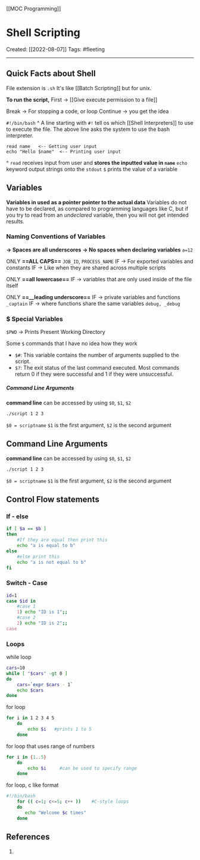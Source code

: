 [[MOC Programming]]

# Shell Scripting
Created:  [[2022-08-07]]
Tags: #fleeting 

---
## Quick Facts about Shell
File extension is `.sh`
It's like [[Batch Scripting]] but for unix.

**To run the script,**
First -> [[Give execute permission to a file]] 


Break -> For stopping a code, or loop 
Continue -> you get the idea


`#!/bin/bash`
^ A line starting with `#!` tell os which [[Shell Interpreters]] to use to execute the file. 
The above line asks the system to use the bash interpreter.

```SHELL
read name   <-- Getting user input
echo "Hello $name"  <-- Printing user input
```
^ `read` receives input from user and **stores the inputted value in `name`**
`echo` keyword output strings onto the `stdout`
`$` prints the value of a variable



## Variables
**Variables in used as a pointer pointer to the actual data** 
Variables do not have to be declared, as compared to programming languages like C, 
but if you try to read from an _undeclared_ variable, then you will not get intended results.

### Naming Conventions of Variables
**-> Spaces are all underscores**
**-> No spaces when declaring variables** `a=12`

ONLY **==ALL CAPS==** `JOB_ID`, `PROCESS_NAME` 
    IF -> For exported variables and constants 
    IF -> Like when they are shared across multiple scripts


ONLY **==all lowercase==**
    IF -> variables that are only used inside of the file itself


ONLY **==__leading underscore==**
    IF -> private variables and functions `_captain`
    IF -> where functions share the same variables `debug, _debug`

### $ Special Variables
`$PWD` -> Prints Present Working Directory

Some `$` commands that I have no idea how they work
-   `$#`: This variable contains the number of arguments supplied to the script.
-   `$?`: The exit status of the last command executed. Most commands return 0 if they were successful and 1 if they were unsuccessful.

##### Command Line Arguments
**command line** can be accessed by using 
`$0`, `$1`, `$2`
```BASH
./script 1 2 3
```
`$0 = scriptname`
`$1` is the first argument, `$2` is the second argument

## Command Line Arguments
**command line** can be accessed by using 
`$0`, `$1`, `$2`
```BASH
./script 1 2 3
```
`$0 = scriptname`
`$1` is the first argument, `$2` is the second argument



## Control Flow statements

### If - else
```BASH
if [ $a == $b ]
then
    #If they are equal then print this
    echo "a is equal to b"
else
    #else print this
    echo "a is not equal to b"
fi
```

### Switch - Case
```BASh
id=1
case $id in
	#case 1
	1) echo "ID is 1";;
	#case 2
	2) echo "ID is 2";;
case
```


### Loops
while loop
```BASH
cars=10
while [ "$cars" -gt 0 ]
do
    cars=`expr $cars - 1`
    echo $cars
done
```

for loop
```BASH
for i in 1 2 3 4 5
	do
		echo $i   #prints 1 to 5
	done
```

for loop that uses range of numbers
```BASH
for i in {1..5}
	do
		echo $i 	#can be used to specify range
	done
```

for loop, c like format
```BASH
#!/bin/bash
	for (( c=1; c<=5; c++ ))	#C-style loops
	do
	   echo "Welcome $c times"
	done
```






## References
1. 